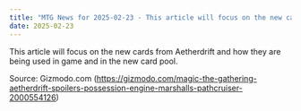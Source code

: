 ```yaml
---
title: "MTG News for 2025-02-23 - This article will focus on the new cards from Aeth..."
date: 2025-02-23
---
```


This article will focus on the new cards from Aetherdrift and how they are being used in game and in the new card pool.

Source: Gizmodo.com (https://gizmodo.com/magic-the-gathering-aetherdrift-spoilers-possession-engine-marshalls-pathcruiser-2000554126)
